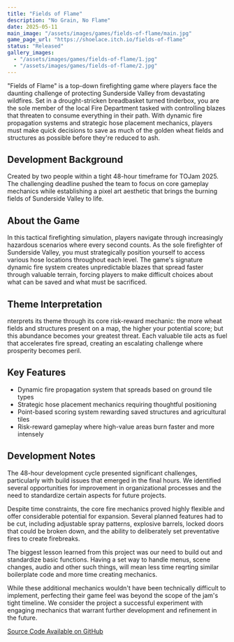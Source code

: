 ```yaml
---
title: "Fields of Flame"
description: "No Grain, No Flame"
date: 2025-05-11
main_image: "/assets/images/games/fields-of-flame/main.jpg"
game_page_url: "https://shoelace.itch.io/fields-of-flame"
status: "Released"
gallery_images:
  - "/assets/images/games/fields-of-flame/1.jpg"
  - "/assets/images/games/fields-of-flame/2.jpg"
---
```

"Fields of Flame" is a top-down firefighting game where players face the daunting challenge of protecting Sunderside Valley from devastating wildfires. Set in a drought-stricken breadbasket turned tinderbox, you are the sole member of the local Fire Department tasked with controlling blazes that threaten to consume everything in their path. With dynamic fire propagation systems and strategic hose placement mechanics, players must make quick decisions to save as much of the golden wheat fields and structures as possible before they're reduced to ash.

## Development Background

Created by two people within a tight 48-hour timeframe for TOJam 2025. The challenging deadline pushed the team to focus on core gameplay mechanics while establishing a pixel art aesthetic that brings the burning fields of Sunderside Valley to life. 


## About the Game

In this tactical firefighting simulation, players navigate through increasingly hazardous scenarios where every second counts. As the sole firefighter of Sunderside Valley, you must strategically position yourself to access various hose locations throughout each level. The game's signature dynamic fire system creates unpredictable blazes that spread faster through valuable terrain, forcing players to make difficult choices about what can be saved and what must be sacrificed.
## Theme Interpretation

nterprets its theme through its core risk-reward mechanic: the more wheat fields and structures present on a map, the higher your potential score; but this abundance becomes your greatest threat. Each valuable tile acts as fuel that accelerates fire spread, creating an escalating challenge where prosperity becomes peril.
## Key Features

- Dynamic fire propagation system that spreads based on ground tile types
- Strategic hose placement mechanics requiring thoughtful positioning
- Point-based scoring system rewarding saved structures and agricultural tiles
- Risk-reward gameplay where high-value areas burn faster and more intensely

## Development Notes

The 48-hour development cycle presented significant challenges, particularly with build issues that emerged in the final hours. We identified several opportunities for improvement in organizational processes and the need to standardize certain aspects for future projects.

Despite time constraints, the core fire mechanics proved highly flexible and offer considerable potential for expansion. Several planned features had to be cut, including adjustable spray patterns, explosive barrels, locked doors that could be broken down, and the ability to deliberately set preventative fires to create firebreaks.

The biggest lesson learned from this project was our need to build out and standardize basic functions. Having a set way to handle menus, scene changes, audio and other such things, will mean less time reqrting similar boilerplate code and more time creating mechanics.

While these additional mechanics wouldn't have been technically difficult to implement, perfecting their game feel was beyond the scope of the jam's tight timeline. We consider the project a successful experiment with engaging mechanics that warrant further development and refinement in the future.

[Source Code Available on GitHub](https://github.com/Ryan-Pierce-Shoelace/The-List--GameOff-2024-Secrets)